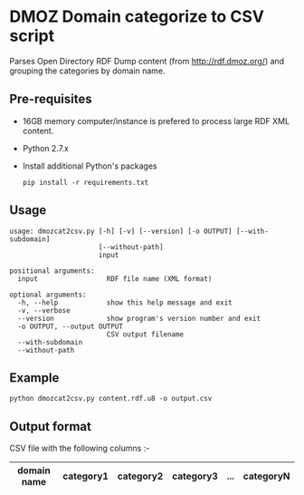 DMOZ Domain categorize to CSV script
====================================

Parses Open Directory RDF Dump content (from http://rdf.dmoz.org/) and grouping the categories by domain name.

Pre-requisites
--------------
- 16GB memory computer/instance is prefered to process large RDF XML content.
- Python 2.7.x
- Install additional Python's packages 

  ```pip install -r requirements.txt```


Usage
-----

```
usage: dmozcat2csv.py [-h] [-v] [--version] [-o OUTPUT] [--with-subdomain]
                      [--without-path]
                      input

positional arguments:
  input                 RDF file name (XML format)

optional arguments:
  -h, --help            show this help message and exit
  -v, --verbose
  --version             show program's version number and exit
  -o OUTPUT, --output OUTPUT
                        CSV output filename
  --with-subdomain
  --without-path
```

Example
-------

```python dmozcat2csv.py content.rdf.u8 -o output.csv```

Output format
-------------

CSV file with the following columns :-

| domain name | category1 | category2 | category3 | ... | categoryN |
| --- | --- | --- | --- | --- | --- |
